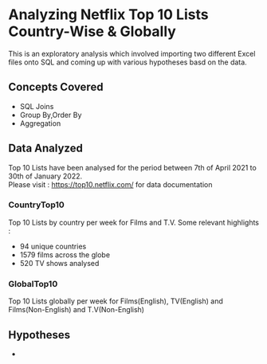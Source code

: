 # Analyzing Netflix Top 10 Lists Country-Wise & Globally

This is an exploratory analysis which involved importing two different Excel files onto SQL and coming up with various hypotheses basd on the data.

## Concepts Covered

- SQL Joins
- Group By,Order By
- Aggregation

## Data Analyzed 

Top 10 Lists have been analysed for the period between 7th of April 2021 to 30th of January 2022.  
Please visit : https://top10.netflix.com/ for data documentation

### CountryTop10 

Top 10 Lists by country per week for Films and T.V. Some relevant highlights : 

- 94 unique countries
- 1579 films across the globe
- 520 TV shows analysed 
 
### GlobalTop10

Top 10 Lists globally per week for Films(English), TV(English) and Films(Non-English) and T.V(Non-English)

## Hypotheses 

- 
